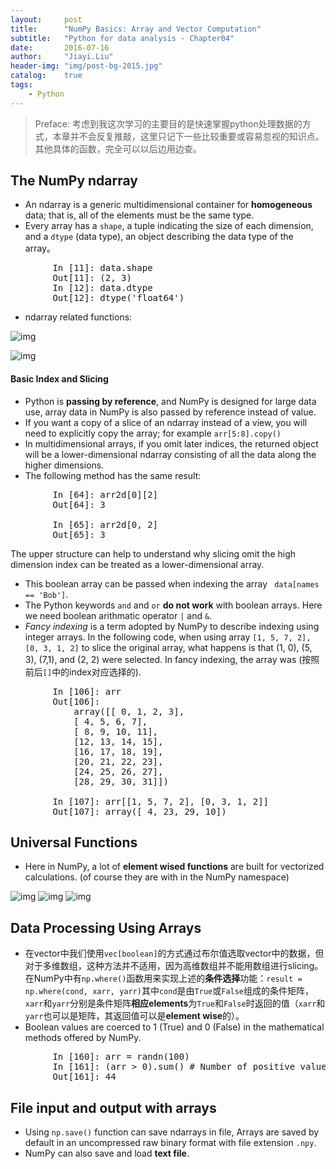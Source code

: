 ```yaml
---
layout:     post
title:      "NumPy Basics: Array and Vector Computation"
subtitle:   "Python for data analysis - Chapter04"
date:       2016-07-16
author:     "Jiayi.Liu"
header-img: "img/post-bg-2015.jpg"
catalog: 	true
tags:
    - Python
---
```


>Preface: 考虑到我这次学习的主要目的是快速掌握python处理数据的方式，本章并不会反复推敲，这里只记下一些比较重要或容易忽视的知识点。其他具体的函数，完全可以以后边用边查。

## The NumPy ndarray

*	An ndarray is a generic multidimensional container for **homogeneous** data; that is, all of the elements must be the same type. 
*	Every array has a `shape`, a tuple indicating the size of each dimension, and a `dtype` (data type), an object describing the data type of the array。

<pre>
		In [11]: data.shape
		Out[11]: (2, 3)
		In [12]: data.dtype
		Out[12]: dtype('float64')
</pre>

*	ndarray related functions:

![img](\img\in-post\ndarray01.bmp)

![img](\img\in-post\ndarray01.bmp)

#### Basic Index and Slicing

*	Python is **passing by reference**, and NumPy is designed for large data use, array data in NumPy is also passed by reference instead of value.
*	If you want a copy of a slice of an ndarray instead of a view, you will need to explicitly copy the array; for example `arr[5:8].copy()`
*	In multidimensional arrays, if you omit later indices, the returned object will be a lower-dimensional ndarray consisting of all the data along the higher dimensions.
*	The following method has the same result:

<pre>
		In [64]: arr2d[0][2]
		Out[64]: 3

		In [65]: arr2d[0, 2]
		Out[65]: 3
</pre>

The upper structure can help to understand why slicing omit the high dimension index can be treated as a lower-dimensional array.

*	This boolean array can be passed when indexing the array ` data[names == 'Bob']`.
*	The Python keywords `and` and `or` **do not work** with boolean arrays. Here we need boolean arithmatic operator `|` and `&`.
*	*Fancy indexing* is a term adopted by NumPy to describe indexing using integer arrays. In the following code, when using array `[1, 5, 7, 2], [0, 3, 1, 2]` to slice the original array, what happens is that (1, 0), (5, 3), (7,1), and (2, 2) were selected. In fancy indexing, the array was (按照前后`[]`中的index对应选择的).

<pre>
		In [106]: arr
		Out[106]:
			array([[ 0, 1, 2, 3],
			[ 4, 5, 6, 7],
			[ 8, 9, 10, 11],
			[12, 13, 14, 15],
			[16, 17, 18, 19],
			[20, 21, 22, 23],
			[24, 25, 26, 27],
			[28, 29, 30, 31]])	

		In [107]: arr[[1, 5, 7, 2], [0, 3, 1, 2]]
		Out[107]: array([ 4, 23, 29, 10])
</pre>

## Universal Functions

*	Here in NumPy, a lot of **element wised functions** are built for vectorized calculations. (of course they are with in the NumPy namespace)

![img](\img\in-post\universal-functions.bmp)
![img](\img\in-post\binary-ufun01.bmp)
![img](\img\in-post\binary-ufun02.bmp)

## Data Processing Using Arrays

*	在vector中我们使用`vec[boolean]`的方式通过布尔值选取vector中的数据，但对于多维数组，这种方法并不适用，因为高维数组并不能用数组进行slicing。在NumPy中有`np.where()`函数用来实现上述的**条件选择**功能：`result = np.where(cond, xarr, yarr)`其中`cond`是由`True`或`False`组成的条件矩阵，`xarr`和`yarr`分别是条件矩阵**相应elements**为`True`和`False`时返回的值（`xarr`和`yarr`也可以是矩阵，其返回值可以是**element wise**的）。
*	Boolean values are coerced to 1 (True) and 0 (False) in the mathematical methods offered by NumPy.

<pre>
		In [160]: arr = randn(100)
		In [161]: (arr > 0).sum() # Number of positive values
		Out[161]: 44
</pre>

## File input and output with arrays

*	Using `np.save()` function can save ndarrays in file, Arrays are saved by default in an uncompressed raw binary format with file extension `.npy`.
*	NumPy can also save and load **text file**. 